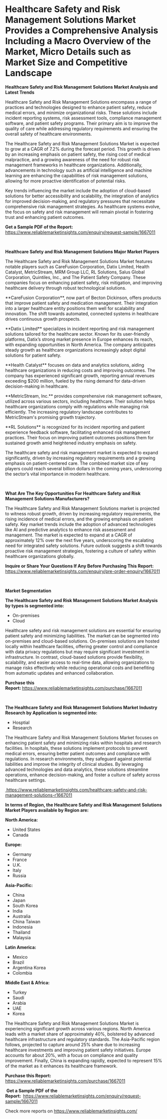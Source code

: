 <p><h1>Healthcare Safety and Risk Management Solutions Market Provides a Comprehensive Analysis Including a Macro Overview of the Market, Micro Details such as Market Size and Competitive Landscape</h1></p><p><strong>Healthcare Safety and Risk Management Solutions Market Analysis and Latest Trends</strong></p>
<p><p>Healthcare Safety and Risk Management Solutions encompass a range of practices and technologies designed to enhance patient safety, reduce medical errors, and minimize organizational risks. These solutions include incident reporting systems, risk assessment tools, compliance management software, and patient safety programs. Their primary aim is to improve the quality of care while addressing regulatory requirements and ensuring the overall safety of healthcare environments.</p><p>The Healthcare Safety and Risk Management Solutions Market is expected to grow at a CAGR of 7.2% during the forecast period. This growth is driven by an increasing emphasis on patient safety, the rising cost of medical malpractice, and a growing awareness of the need for robust risk management frameworks in healthcare organizations. Additionally, advancements in technology such as artificial intelligence and machine learning are enhancing the capabilities of risk management solutions, allowing for more proactive identification of potential risks.</p><p>Key trends influencing the market include the adoption of cloud-based solutions for better accessibility and scalability, the integration of analytics for improved decision-making, and regulatory pressures that necessitate comprehensive risk management strategies. As healthcare systems evolve, the focus on safety and risk management will remain pivotal in fostering trust and enhancing patient outcomes.</p></p>
<p><strong>Get a Sample PDF of the Report:&nbsp;</strong> <a href="https://www.reliablemarketinsights.com/enquiry/request-sample/1667011?utm_campaign=2532&utm_medium=2&utm_source=Github&utm_content=ia&utm_term=08032025&utm_id=healthcare-safety-and-risk-management-solutions">https://www.reliablemarketinsights.com/enquiry/request-sample/1667011</a></p>
<p>&nbsp;</p>
<p><strong>Healthcare Safety and Risk Management Solutions Major Market Players</strong></p>
<p><p>The Healthcare Safety and Risk Management Solutions Market features notable players such as CareFusion Corporation, Datix Limited, Health Catalyst, MetricStream, MRM Group LLC, RL Solutions, Salus Global Corporation, Quintiles, Inc., and The Patient Safety Company. These companies focus on enhancing patient safety, risk mitigation, and improving healthcare delivery through robust technological solutions.</p><p>**CareFusion Corporation**, now part of Becton Dickinson, offers products that improve patient safety and medication management. Their integration into a larger healthcare entity positions them well for scalability and innovation. The shift towards automated, connected systems in healthcare drives continuous growth prospects.</p><p>**Datix Limited** specializes in incident reporting and risk management solutions tailored for the healthcare sector. Known for its user-friendly platforms, Datix’s strong market presence in Europe enhances its reach, with expanding opportunities in North America. The company anticipates steady growth as healthcare organizations increasingly adopt digital solutions for patient safety.</p><p>**Health Catalyst** focuses on data and analytics solutions, aiding healthcare organizations in reducing costs and improving outcomes. The company has experienced significant growth, reporting annual revenues exceeding $200 million, fueled by the rising demand for data-driven decision-making in healthcare.</p><p>**MetricStream, Inc.** provides comprehensive risk management software, utilized across various sectors, including healthcare. Their solution helps healthcare organizations comply with regulations while managing risk efficiently. The increasing regulatory landscape contributes to MetricStream's promising growth trajectory.</p><p>**RL Solutions** is recognized for its incident reporting and patient experience feedback software, facilitating enhanced risk management practices. Their focus on improving patient outcomes positions them for sustained growth amid heightened industry emphasis on safety.</p><p>The healthcare safety and risk management market is expected to expand significantly, driven by increasing regulatory requirements and a growing emphasis on patient-centered care. The combined market size of key players could reach several billion dollars in the coming years, underscoring the sector’s vital importance in modern healthcare.</p></p>
<p>&nbsp;</p>
<p><strong>What Are The Key Opportunities For Healthcare Safety and Risk Management Solutions Manufacturers?</strong></p>
<p><p>The Healthcare Safety and Risk Management Solutions market is projected to witness robust growth, driven by increasing regulatory requirements, the rising incidence of medical errors, and the growing emphasis on patient safety. Key market trends include the adoption of advanced technologies like AI and predictive analytics to enhance risk assessment and management. The market is expected to expand at a CAGR of approximately 12% over the next five years, underscoring the escalating need for integrated safety solutions. Future outlook suggests a shift towards proactive risk management strategies, fostering a culture of safety within healthcare organizations globally.</p></p>
<p><strong>Inquire or Share Your Questions If Any Before Purchasing This Report:</strong> <a href="https://www.reliablemarketinsights.com/enquiry/pre-order-enquiry/1667011?utm_campaign=2532&utm_medium=2&utm_source=Github&utm_content=ia&utm_term=08032025&utm_id=healthcare-safety-and-risk-management-solutions">https://www.reliablemarketinsights.com/enquiry/pre-order-enquiry/1667011</a></p>
<p>&nbsp;</p>
<p><strong>Market Segmentation</strong></p>
<p><strong>The Healthcare Safety and Risk Management Solutions Market Analysis by types is segmented into:</strong></p>
<p><ul><li>On-premises</li><li>Cloud</li></ul></p>
<p><p>Healthcare safety and risk management solutions are essential for ensuring patient safety and minimizing liabilities. The market can be segmented into on-premises and cloud-based solutions. On-premises solutions are hosted locally within healthcare facilities, offering greater control and compliance with data privacy regulations but may require significant investment in infrastructure. In contrast, cloud-based solutions provide flexibility, scalability, and easier access to real-time data, allowing organizations to manage risks effectively while reducing operational costs and benefiting from automatic updates and enhanced collaboration.</p></p>
<p><strong>Purchase this Report:&nbsp;</strong><a href="https://www.reliablemarketinsights.com/purchase/1667011?utm_campaign=2532&utm_medium=2&utm_source=Github&utm_content=ia&utm_term=08032025&utm_id=healthcare-safety-and-risk-management-solutions">https://www.reliablemarketinsights.com/purchase/1667011</a></p>
<p>&nbsp;</p>
<p><strong>The Healthcare Safety and Risk Management Solutions Market Industry Research by Application is segmented into:</strong></p>
<p><ul><li>Hosptial</li><li>Research</li></ul></p>
<p><p>The Healthcare Safety and Risk Management Solutions Market focuses on enhancing patient safety and minimizing risks within hospitals and research facilities. In hospitals, these solutions implement protocols to prevent medical errors, ensuring better patient outcomes and compliance with regulations. In research environments, they safeguard against potential liabilities and improve the integrity of clinical studies. By leveraging advanced technologies and data analytics, these solutions streamline operations, enhance decision-making, and foster a culture of safety across healthcare settings.</p></p>
<p><a href="https://www.reliablemarketinsights.com/healthcare-safety-and-risk-management-solutions-r1667011?utm_campaign=2532&utm_medium=2&utm_source=Github&utm_content=ia&utm_term=08032025&utm_id=healthcare-safety-and-risk-management-solutions">&nbsp;https://www.reliablemarketinsights.com/healthcare-safety-and-risk-management-solutions-r1667011</a></p>
<p><strong>In terms of Region, the Healthcare Safety and Risk Management Solutions Market Players available by Region are:</strong></p>
<p>
    <p> <strong> North America: </strong>
        <ul>
            <li>United States</li>
            <li>Canada</li>
        </ul>
        </p> 
    <p> <strong> Europe: </strong>
        <ul>
            <li>Germany</li>
            <li>France</li>
            <li>U.K.</li>
            <li>Italy</li>
            <li>Russia</li>
        </ul>
        </p> 
    <p> <strong> Asia-Pacific: </strong>
        <ul>
            <li>China</li>
            <li>Japan</li>
            <li>South Korea</li>
            <li>India</li>
            <li>Australia</li>
            <li>China Taiwan</li>
            <li>Indonesia</li>
            <li>Thailand</li>
            <li>Malaysia</li>
        </ul>
        </p> 
    <p> <strong> Latin America: </strong>
        <ul>
            <li>Mexico</li>
            <li>Brazil</li>
            <li>Argentina Korea</li>
            <li>Colombia</li>
        </ul>
        </p> 
    <p> <strong> Middle East & Africa: </strong>
        <ul>
            <li>Turkey</li>
            <li>Saudi</li>
            <li>Arabia</li>
            <li>UAE</li>
            <li>Korea</li>
        </ul>
    </p>
    </p>
<p><p>The Healthcare Safety and Risk Management Solutions Market is experiencing significant growth across various regions. North America leads with a market share of approximately 40%, bolstered by advanced healthcare infrastructure and regulatory standards. The Asia-Pacific region follows, projected to capture around 25% share due to increasing healthcare investments and improving patient safety initiatives. Europe accounts for about 20%, with a focus on compliance and quality improvement. Finally, China is expanding rapidly, expected to represent 15% of the market as it enhances its healthcare framework.</p></p>
<p><strong>Purchase this Report: </strong><a href="https://www.reliablemarketinsights.com/purchase/1667011?utm_campaign=2532&utm_medium=2&utm_source=Github&utm_content=ia&utm_term=08032025&utm_id=healthcare-safety-and-risk-management-solutions">https://www.reliablemarketinsights.com/purchase/1667011</a></p>
<p>&nbsp;<strong>Get a Sample PDF of the Report:&nbsp;&nbsp;</strong><a href="https://www.reliablemarketinsights.com/enquiry/request-sample/1667011?utm_campaign=2532&utm_medium=2&utm_source=Github&utm_content=ia&utm_term=08032025&utm_id=healthcare-safety-and-risk-management-solutions">https://www.reliablemarketinsights.com/enquiry/request-sample/1667011</a></p>
<p><strong></strong></p>
<p>Check more reports on <a href="https://www.reliablemarketinsights.com/?utm_campaign=2532&utm_medium=2&utm_source=Github&utm_content=ia&utm_term=08032025&utm_id=healthcare-safety-and-risk-management-solutions">https://www.reliablemarketinsights.com/</a></p>